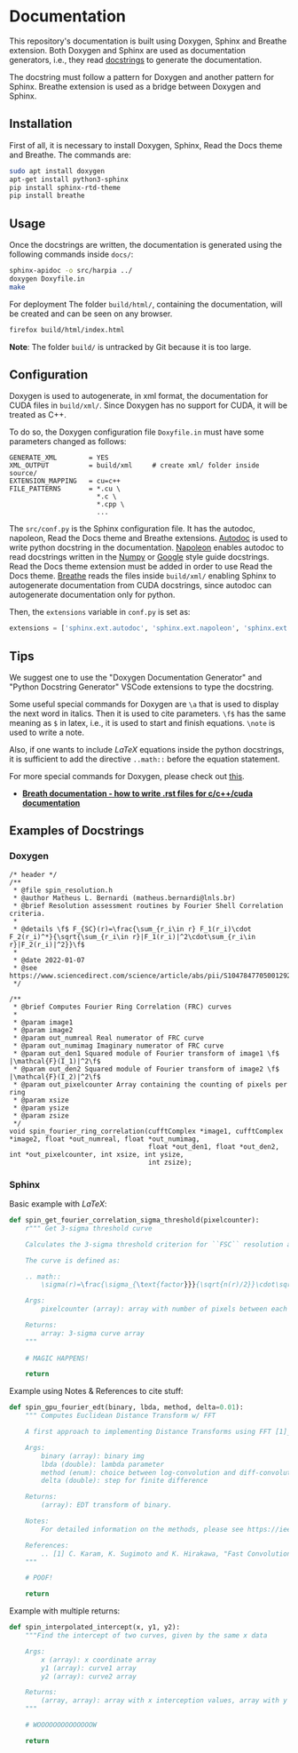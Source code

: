 # Documentation

This repository's documentation is built using Doxygen, Sphinx and Breathe extension.
Both Doxygen and Sphinx are used as documentation generators,
i.e., they read [docstrings](https://en.wikipedia.org/wiki/Docstring) to generate the documentation.

The docstring must follow a pattern for Doxygen and another pattern for Sphinx.
Breathe extension is used as a bridge between Doxygen and Sphinx.

## Installation

First of all, it is necessary to install Doxygen, Sphinx, Read the Docs theme and Breathe. The commands are:

```bash
sudo apt install doxygen
apt-get install python3-sphinx
pip install sphinx-rtd-theme
pip install breathe
```

## Usage

Once the docstrings are written, the documentation is generated using the following commands inside `docs/`:
```bash
sphinx-apidoc -o src/harpia ../
doxygen Doxyfile.in
make
```

For deployment
The folder `build/html/`, containing the documentation, will be created and can be seen on any browser.
```bash
firefox build/html/index.html
```
**Note**: The folder `build/` is untracked by Git because it is too large.

## Configuration

Doxygen is used to autogenerate, in xml format, the documentation for CUDA files in `build/xml/`. Since Doxygen has no support for CUDA, it will be treated as C++.

To do so, the Doxygen configuration file `Doxyfile.in` must have some parameters changed as follows:
```
GENERATE_XML        = YES
XML_OUTPUT          = build/xml     # create xml/ folder inside source/
EXTENSION_MAPPING   = cu=c++
FILE_PATTERNS       = *.cu \
                      *.c \
                      *.cpp \
                      ...
```

The `src/conf.py` is the Sphinx configuration file. It has the autodoc, napoleon, Read the Docs theme and Breathe extensions.
[Autodoc](https://www.sphinx-doc.org/en/master/usage/extensions/autodoc.html) is used to write python docstring in the documentation.
[Napoleon](https://www.sphinx-doc.org/en/master/usage/extensions/napoleon.html) enables autodoc to read docstrings written in the [Numpy](https://numpydoc.readthedocs.io/en/latest/format.html) or [Google](https://google.github.io/styleguide/pyguide.html#38-comments-and-docstrings) style guide docstrings.
Read the Docs theme extension must be added in order to use Read the Docs theme.
[Breathe](https://breathe.readthedocs.io/en/latest/) reads the files inside `build/xml/` enabling Sphinx to autogenerate documentation from CUDA docstrings, since autodoc can autogenerate documentation only for python.

Then, the `extensions` variable in `conf.py` is set as:
```python
extensions = ['sphinx.ext.autodoc', 'sphinx.ext.napoleon', 'sphinx.ext.mathjax', 'sphinx_rtd_theme', 'breathe']
```

## Tips

We suggest one to use the "Doxygen Documentation Generator" and "Python Docstring Generator" VSCode extensions to type the docstring.

Some useful special commands for Doxygen are `\a` that is used to display the next word in italics. Then it is used to cite parameters. `\f$` has the same meaning as `$` in latex, i.e., it is used to start and finish equations. `\note` is used to write a note.

Also, if one wants to include *LaTeX* equations inside the python docstrings, it is sufficient to add the directive `..math::` before the equation statement.

For more special commands for Doxygen, please check out [this](https://www.doxygen.nl/manual/commands.html). 

- **[Breath documentation - how to write .rst files for c/c++/cuda documentation](https://breathe.readthedocs.io/en/latest/directives.html)**

## Examples of Docstrings

### Doxygen

```
/* header */
/**
 * @file spin_resolution.h
 * @author Matheus L. Bernardi (matheus.bernardi@lnls.br)
 * @brief Resolution assessment routines by Fourier Shell Correlation criteria.
 *
 * @details \f$ F_{SC}(r)=\frac{\sum_{r_i\in r} F_1(r_i)\cdot F_2(r_i)^*}{\sqrt{\sum_{r_i\in r}|F_1(r_i)|^2\cdot\sum_{r_i\in r}|F_2(r_i)|^2}}\f$
 *
 * @date 2022-01-07
 * @see https://www.sciencedirect.com/science/article/abs/pii/S1047847705001292
 */
 
/**
 * @brief Computes Fourier Ring Correlation (FRC) curves
 *
 * @param image1
 * @param image2
 * @param out_numreal Real numerator of FRC curve
 * @param out_numimag Imaginary numerator of FRC curve
 * @param out_den1 Squared module of Fourier transform of image1 \f$ |\mathcal{F}(I_1)|^2\f$
 * @param out_den2 Squared module of Fourier transform of image2 \f$ |\mathcal{F}(I_2)|^2\f$
 * @param out_pixelcounter Array containing the counting of pixels per ring
 * @param xsize
 * @param ysize
 * @param zsize
 */
void spin_fourier_ring_correlation(cufftComplex *image1, cufftComplex *image2, float *out_numreal, float *out_numimag,
                                   float *out_den1, float *out_den2, int *out_pixelcounter, int xsize, int ysize,
                                   int zsize);
```

### Sphinx

Basic example with *LaTeX*:

```python
def spin_get_fourier_correlation_sigma_threshold(pixelcounter):
    r""" Get 3-sigma threshold curve

    Calculates the 3-sigma threshold criterion for ``FSC`` resolution assessment.

    The curve is defined as:

    .. math::
        \sigma(r)=\frac{\sigma_{\text{factor}}}{\sqrt{n(r)/2}}\cdot\sqrt{n_{\text{asym}}}

    Args:
        pixelcounter (array): array with number of pixels between each ring/shell

    Returns:
        array: 3-sigma curve array
    """
    
    # MAGIC HAPPENS!

    return
```

Example using Notes & References to cite stuff:

```python
def spin_gpu_fourier_edt(binary, lbda, method, delta=0.01):
    """ Computes Euclidean Distance Transform w/ FFT

    A first approach to implementing Distance Transforms using FFT [1]_ on CUDA

    Args:
        binary (array): binary img
        lbda (double): lambda parameter
        method (enum): choice between log-convolution and diff-convolution theorems
        delta (double): step for finite difference

    Returns:
        (array): EDT transform of binary.

    Notes:
        For detailed information on the methods, please see https://ieeexplore.ieee.org/document/8686167

    References:
        .. [1] C. Karam, K. Sugimoto and K. Hirakawa, "Fast Convolutional Distance Transform," in IEEE Signal Processing Letters, vol. 26, no. 6, pp. 853-857, June 2019, doi: 10.1109/LSP.2019.2910466.
    """

    # POOF!

    return
```

Example with multiple returns:

```python
def spin_interpolated_intercept(x, y1, y2):
    """Find the intercept of two curves, given by the same x data

    Args:
        x (array): x coordinate array
        y1 (array): curve1 array
        y2 (array): curve2 array

    Returns:
        (array, array): array with x interception values, array with y interception values
    """

    # WOOOOOOOOOOOOOOW

    return
```
